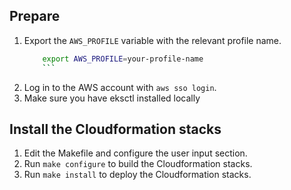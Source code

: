 ## Prepare

1. Export the `AWS_PROFILE` variable with the relevant profile name.
    ```bash
		export AWS_PROFILE=your-profile-name
		```
2. Log in to the AWS account with `aws sso login`.
3. Make sure you have eksctl installed locally

## Install the Cloudformation stacks

1. Edit the Makefile and configure the user input section.
2. Run `make configure` to build the Cloudformation stacks.
3. Run `make install` to deploy the Cloudformation stacks.
